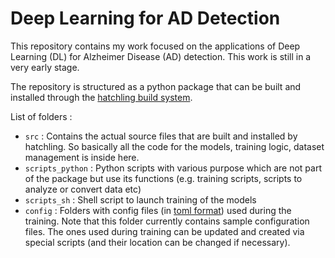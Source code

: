 # Deep Learning for AD Detection

This repository contains my work focused on the applications of Deep Learning (DL) for Alzheimer Disease (AD) detection.
This work is still in a very early stage. 

The repository is structured as a python package that can be built and installed through the [hatchling build system](https://hatch.pypa.io/latest/).

List of folders :
- `src` : Contains the actual source files that are built and installed by hatchling. So basically all the code for the models, training logic, dataset management is inside here.
- `scripts_python` : Python scripts with various purpose which are not part of the package but use its functions (e.g. training scripts, scripts to analyze or convert data etc)
- `scripts_sh` : Shell script to launch training of the models
- `config` : Folders with config files (in [toml format](https://toml.io/en/)) used during the training. Note that this folder currently contains sample configuration files. The ones used during training can be updated and created via special scripts (and their location can be changed if necessary). 
